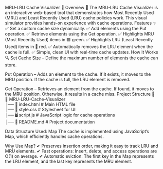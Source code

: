 MRU-LRU Cache Visualizer 🚀
Overview 📝
The MRU-LRU Cache Visualizer is an interactive web-based tool that demonstrates how Most Recently Used (MRU) and Least Recently Used (LRU) cache policies work. This visual simulator provides hands-on experience with cache operations.
Features ✨
✅ Set a custom cache size dynamically.
✅ Add elements using the Put operation.
✅ Retrieve elements using the Get operation.
✅ Highlights MRU (Most Recently Used) items in 🟩 green.
✅ Highlights LRU (Least Recently Used) items in 🔴 red.
✅ Automatically removes the LRU element when the cache is full.
✅ Simple, clean UI with real-time cache updates.
How It Works 🔍
Set Cache Size – Define the maximum number of elements the cache can store.

Put Operation – Adds an element to the cache. If it exists, it moves to the MRU position. If the cache is full, the LRU element is removed.

Get Operation – Retrieves an element from the cache. If found, it moves to the MRU position. Otherwise, it results in a cache miss.
Project Structure 📂
📁 MRU-LRU-Cache-Visualizer  
│── 📄 index.html     # Main HTML file  
│── 🎨 style.css      # Stylesheet for UI  
│── 🖥️ script.js      # JavaScript logic for cache operations  
│── 📜 README.md      # Project documentation  

Data Structure Used: Map
The cache is implemented using JavaScript’s Map, which efficiently handles cache operations.

Why Use Map?
✔ Preserves insertion order, making it easy to track LRU and MRU elements.
✔ Fast operations: Insert, delete, and access operations are O(1) on average.
✔ Automatic eviction: The first key in the Map represents the LRU element, and the last key represents the MRU element.
